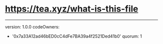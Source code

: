 # https://tea.xyz/what-is-this-file
---
version: 1.0.0
codeOwners:
  - '0x7a33A12ad46bED0cC4dFe7BA39a4f2521Ded41b0'
quorum: 1
